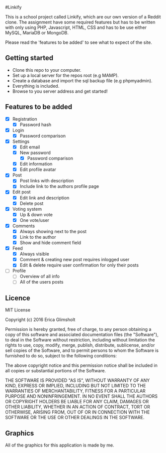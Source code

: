 #Linkify

This is a school project called Linkify, which are our own version of a Reddit clone. The assignment have some required features but has to be written with only using PHP, Javascript, HTML, CSS and has to be use either MySQL, MariaDB or MongoDB.

Please read the 'features to be added' to see what to expect of the site.
   
## Getting started
- Clone this repo to your computer.
- Set up a local server for the repos root (e.g MAMP).
- Create a database and import the sql backup file (e.g phpmyadmin).
- Everything is included.
- Browse to you server address and get started!

## Features to be added
- [x] Registration
    - [x] Password hash
- [x] Login
    - [x] Password comparison
- [x] Settings
    - [x] Edit email
    - [x] New password
        - [x] Password comparison
    - [x] Edit information
    - [x] Edit profile avatar
- [x] Post
    - [x] Post links with description
    - [x] Include link to the authors profile page
- [x] Edit post
    - [x] Edit link and description
    - [x] Delete post
- [x] Voting system
    - [x] Up & down vote
    - [x] One vote/user
- [x] Comments
    - [x] Always showing next to the post
    - [x] Link to the author
    - [x] Show and hide comment field
- [x] Feed
    - [x] Always visible
    - [x] Comment & creating new post requires inlogged user
    - [x] Edit & delete require user confirmation for only their posts
- [ ] Profile
    - [ ] Overview of all info
    - [ ] All of the users posts

## Licence
MIT License

Copyright (c) 2016 Erica  Glimsholt

Permission is hereby granted, free of charge, to any person obtaining a copy
of this software and associated documentation files (the "Software"), to deal
in the Software without restriction, including without limitation the rights
to use, copy, modify, merge, publish, distribute, sublicense, and/or sell
copies of the Software, and to permit persons to whom the Software is
furnished to do so, subject to the following conditions:

The above copyright notice and this permission notice shall be included in all
copies or substantial portions of the Software.

THE SOFTWARE IS PROVIDED "AS IS", WITHOUT WARRANTY OF ANY KIND, EXPRESS OR
IMPLIED, INCLUDING BUT NOT LIMITED TO THE WARRANTIES OF MERCHANTABILITY,
FITNESS FOR A PARTICULAR PURPOSE AND NONINFRINGEMENT. IN NO EVENT SHALL THE
AUTHORS OR COPYRIGHT HOLDERS BE LIABLE FOR ANY CLAIM, DAMAGES OR OTHER
LIABILITY, WHETHER IN AN ACTION OF CONTRACT, TORT OR OTHERWISE, ARISING FROM,
OUT OF OR IN CONNECTION WITH THE SOFTWARE OR THE USE OR OTHER DEALINGS IN THE
SOFTWARE.

## Graphics
All of the graphics for this application is made by me. 